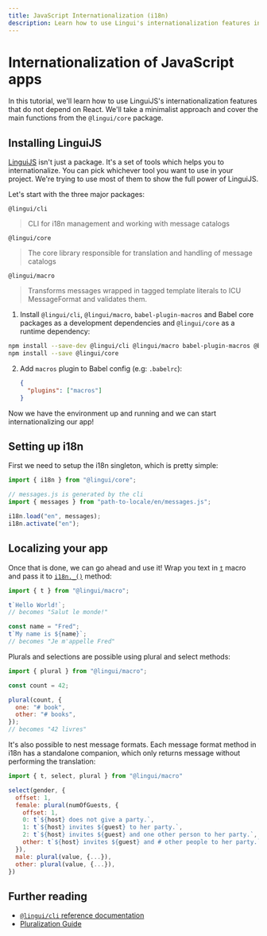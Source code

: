 ```yaml
---
title: JavaScript Internationalization (i18n)
description: Learn how to use Lingui's internationalization features in your vanilla JavaScript application
---
```


# Internationalization of JavaScript apps

In this tutorial, we'll learn how to use LinguiJS's internationalization features that do not depend on React. We'll take a minimalist approach and cover the main functions from the `@lingui/core` package.

## Installing LinguiJS

[LinguiJS](https://github.com/lingui/js-lingui) isn't just a package. It's a set of tools which helps you to internationalize. You can pick whichever tool you want to use in your project. We're trying to use most of them to show the full power of LinguiJS.

Let's start with the three major packages:

`@lingui/cli`

> CLI for i18n management and working with message catalogs

`@lingui/core`

> The core library responsible for translation and handling of message catalogs

`@lingui/macro`

> Transforms messages wrapped in tagged template literals to ICU MessageFormat and validates them.

1. Install `@lingui/cli`, `@lingui/macro`, `babel-plugin-macros` and Babel core packages as a development dependencies and `@lingui/core` as a runtime dependency:

```bash npm2yarn
npm install --save-dev @lingui/cli @lingui/macro babel-plugin-macros @babel/core
npm install --save @lingui/core
```

2.  Add `macros` plugin to Babel config (e.g: `.babelrc`):

    ```json
    {
      "plugins": ["macros"]
    }
    ```

Now we have the environment up and running and we can start internationalizing our app!

## Setting up i18n

First we need to setup the i18n singleton, which is pretty simple:

```js
import { i18n } from "@lingui/core";

// messages.js is generated by the cli
import { messages } from "path-to-locale/en/messages.js";

i18n.load("en", messages);
i18n.activate("en");
```

## Localizing your app

Once that is done, we can go ahead and use it! Wrap you text in [`t`](/docs/ref/macro.md#t) macro and pass it to [`i18n._()`](/docs/ref/core.md#i18n._) method:

```js
import { t } from "@lingui/macro";

t`Hello World!`;
// becomes "Salut le monde!"

const name = "Fred";
t`My name is ${name}`;
// becomes "Je m'appelle Fred"
```

Plurals and selections are possible using plural and select methods:

```js
import { plural } from "@lingui/macro";

const count = 42;

plural(count, {
  one: "# book",
  other: "# books",
});
// becomes "42 livres"
```

It's also possible to nest message formats. Each message format method in i18n has a standalone companion, which only returns message without performing the translation:

```js
import { t, select, plural } from "@lingui/macro"

select(gender, {
  offset: 1,
  female: plural(numOfGuests, {
    offset: 1,
    0: t`${host} does not give a party.`,
    1: t`${host} invites ${guest} to her party.`,
    2: t`${host} invites ${guest} and one other person to her party.`,
    other: t`${host} invites ${guest} and # other people to her party.`
  }),
  male: plural(value, {...}),
  other: plural(value, {...}),
})
```

## Further reading

- [`@lingui/cli` reference documentation](/docs/ref/cli.md)
- [Pluralization Guide](/docs/guides/plurals.md)
